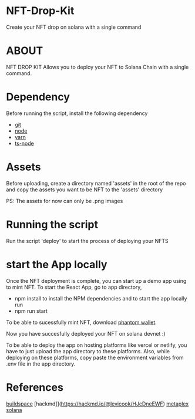 # NFT-Drop-Kit
Create your NFT drop on solana with a single command

# ABOUT
NFT DROP KIT Allows you to deploy your NFT to Solana Chain with a single command.

# Dependency
Before running the script, install the following dependency
* [git](https://git-scm.com/book/en/v2/Getting-Started-Installing-Git)
* [node](https://nodejs.org/en/download/)
* [yarn](https://classic.yarnpkg.com/lang/en/docs/install/#windows-stable)
* [ts-node](https://www.npmjs.com/package/ts-node#installation)

# Assets
Before uploading, create a directory named 'assets' in the root of the repo and copy the assets you want to be NFT to the 'assets' directory

PS: The assets for now can only be .png images

# Running the script
Run the script 'deploy' to start the process of deploying your NFTS

# start the App locally
Once the NFT deployment is complete, you can start up a demo app using to mint NFT.
To start the React App, go to app directory,
* npm install
to install the NPM dependencies
and to start the app locally run
* npm run start

To be able to sucessfully mint NFT, download [phantom wallet](https://phantom.app/).

Now you have succesfully deployed your NFT on solana devnet :)

To be able to deploy the app on hosting platforms like vercel or netlify, you have to just upload the app directory to these platforms.
Also, while deploying on these platforms, copy paste the environment variables from .env file in the app directory. 

# References
[buildspace](https://buildspace.so/)
[hackmd]](https://hackmd.io/@levicook/HJcDneEWF)
[metaplex](https://docs.metaplex.com/create-candy/introduction)
[solana](https://github.com/solana-labs/solana)
